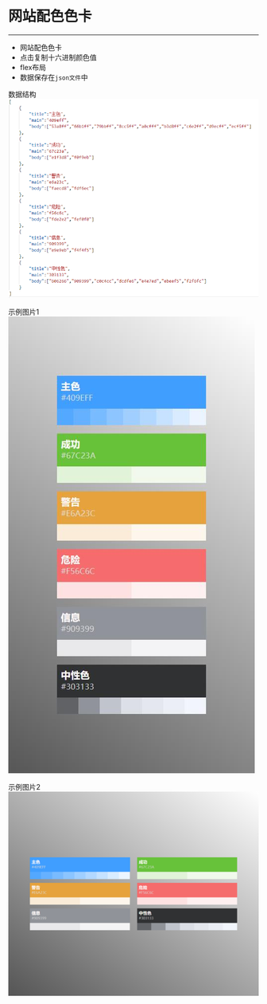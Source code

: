 # 网站配色色卡
------
+ 网站配色色卡
+ 点击复制十六进制颜色值
+ flex布局
+ 数据保存在`json文件`中

数据结构
![数据结构](./data.png)

示例图片1
![示例图片1](./view1.jpg)

示例图片2
![示例图片2](./view2.jpg)
